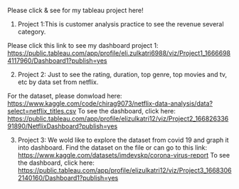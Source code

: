 Please click & see for my tableau project here!

1. Project 1:This is customer analysis practice to see the revenue several category.

Please click this link to see my dashboard project 1:
https://public.tableau.com/app/profile/eli.zulkatri6988/viz/Project1_16666984117960/Dashboard1?publish=yes

2. Project 2: Just to see the rating, duration, top genre, top movies and tv, etc by data set from netflix. 

For the dataset, please donwload here: https://www.kaggle.com/code/chirag9073/netflix-data-analysis/data?select=netflix_titles.csv
To see the dashboard, click here: 
https://public.tableau.com/app/profile/elizulkatri12/viz/Project2_16682633691890/NetflixDashboard?publish=yes

3. Project 3: We wold like to explore the dataset from covid 19 and graph it into dashboard.
Find the dataset on the file or can go to this link: https://www.kaggle.com/datasets/imdevskp/corona-virus-report
To see the dashboard, click here:
https://public.tableau.com/app/profile/elizulkatri12/viz/Project3_16683062140160/Dashboard1?publish=yes

